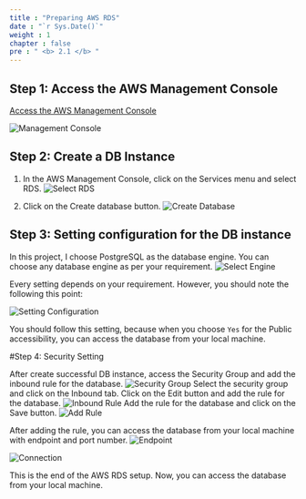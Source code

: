 ```yaml
---
title : "Preparing AWS RDS"
date : "`r Sys.Date()`"
weight : 1
chapter : false
pre : " <b> 2.1 </b> "
---
```


Step 1: Access the AWS Management Console
-----------------------------------------
[Access the AWS Management Console](https://console.aws.amazon.com/)

![Management Console](../images/2.prerequisite/console.png)

Step 2: Create a DB Instance
----------------------------
1. In the AWS Management Console, click on the Services menu and select RDS.
![Select RDS](/images/2.prerequisite/image2.png)

2. Click on the Create database button.
![Create Database](/images/2.prerequisite/image3.png)

Step 3: Setting configuration for the DB instance
-------------------------------------------------
In this project, I choose PostgreSQL as the database engine. You can choose any database engine as per your requirement.
![Select Engine](/images/2.prerequisite/image4.png)

Every setting depends on your requirement. However, you should note the following this point:

![Setting Configuration](/images/2.prerequisite/image5.png)

You should follow this setting, because when you choose `Yes` for the Public accessibility, you can access the database from your local machine.

#Step 4: Security Setting

After create successful DB instance, access the Security Group and add the inbound rule for the database.
![Security Group](/images/2.prerequisite/image6.png)
Select the security group and click on the Inbound tab. Click on the Edit button and add the rule for the database.
![Inbound Rule](/images/2.prerequisite/image7.png)
Add the rule for the database and click on the Save button.
![Add Rule](/images/2.prerequisite/image8.png)



After adding the rule, you can access the database from your local machine with endpoint and port number.
![Endpoint](/images/2.prerequisite/image9.png)

![Connection](/images/2.prerequisite/image10.png)

This is the end of the AWS RDS setup. Now, you can access the database from your local machine.




